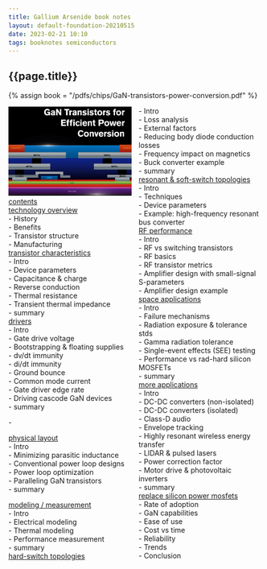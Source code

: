 ```yaml
---
title: Gallium Arsenide book notes
layout: default-foundation-20210515
date: 2023-02-21 10:10
tags: booknotes semiconductors
---
```


<h2>{{page.title}}</h2>

{% assign book = "/pdfs/chips/GaN-transistors-power-conversion.pdf" %}

<div style="columns: 2;">

<div class="card">
	<div class="card-image">
		<a href="{{book}}">
			<img src="/px/chips/gallium-arsenide-book-cover.png"/></a> 
	</div>
</div>

<div class="card">
	<div class="card-divider">
		<a href="{{book}}#page=9">contents</a></div>
</div>

<div class="card">
	<div class="card-divider">
		<a href="{{book}}#page=19">technology overview</a></div>
	<div class="card-section">
		- History<br>
		- Benefits<br>
		- Transistor structure<br>
		- Manufacturing<br>
	</div>
</div>

<div class="card">
	<div class="card-divider">
		<a href="{{book}}#page=37">transistor characteristics</a></div>
	<div class="card-section">
		- Intro<br>
		- Device parameters<br>
		- Capacitance & charge<br>
		- Reverse conduction<br>
		- Thermal resistance<br>
		- Transient thermal impedance<br>
		- summary<br>
	</div>
</div>

<div class="card">
	<div class="card-divider">
		<a href="{{book}}#page=57">drivers</a></div>
	<div class="card-section">
		- Intro<br>
		- Gate drive voltage<br>
		- Bootstrapping & floating supplies<br>
		- dv/dt immunity<br>
		- di/dt immunity<br>
		- Ground bounce<br>
		- Common mode current<br>
		- Gate driver edge rate<br>
		- Driving cascode GaN devices<br>
		- summary<br>
	</div>
</div>

-<div class="card">
	<div class="card-divider">
		<a href="{{book}}#page=73">physical layout</a></div>
	<div class="card-section">
		- Intro<br>
		- Minimizing parasitic inductance<br>
		- Conventional power loop designs<br>
		- Power loop optimization<br>
		- Paralleling GaN transistors<br>
		- summary<br>
	</div>
</div>

<div class="card">
	<div class="card-divider">
		<a href="{{book}}#page=88">modeling / measurement</a></div>
	<div class="card-section">
		- Intro<br>
		- Electrical modeling<br>
		- Thermal modeling<br>
		- Performance measurement<br>
		- summary<br>
	</div>
</div>

<div class="card">
	<div class="card-divider">
		<a href="{{book}}#page=107">hard-switch topologies</a></div>
	<div class="card-section">
		- Intro<br>
		- Loss analysis<br>
		- External factors<br>
		- Reducing body diode conduction losses<br>
		- Frequency impact on magnetics<br>
		- Buck converter example<br>
		- summary<br>
	</div>
</div>

<div class="card">
	<div class="card-divider">
		<a href="{{book}}#page=146">resonant & soft-switch topologies</a></div>
	<div class="card-section">
		- Intro<br>
		- Techniques<br>
		- Device parameters<br>
		- Example: high-frequency resonant bus converter<br>
	</div>
</div>

<div class="card">
	<div class="card-divider">
		<a href="{{book}}#page=168">RF performance</a></div>
	<div class="card-section">
		- Intro<br>
		- RF vs switching transistors<br>
		- RF basics<br>
		- RF transistor metrics<br>
		- Amplifier design with small-signal S-parameters<br>
		- Amplifier design example<br>
	</div>
</div>

<div class="card">
	<div class="card-divider">
		<a href="{{book}}#page=190">space applications</a></div>
	<div class="card-section">
		- Intro<br>
		- Failure mechanisms<br>
		- Radiation exposure & tolerance stds<br>
		- Gamma radiation tolerance<br>
		- Single-event effects (SEE) testing<br>
		- Performance vs rad-hard silicon MOSFETs<br>
		- summary
	</div>
</div>

<div class="card">
	<div class="card-divider">
		<a href="{{book}}#page=197">more applications</a></div>
	<div class="card-section">
		- Intro<br>
		- DC-DC converters (non-isolated)<br>
		- DC-DC converters (isolated)<br>
		- Class-D audio<br>
		- Envelope tracking<br>
		- Highly resonant wireless energy transfer<br>
		- LIDAR & pulsed lasers<br>
		- Power correction factor<br>
		- Motor drive & photovoltaic inverters<br>
		- summary<br>
	</div>
</div>

<div class="card">
	<div class="card-divider">
		<a href="{{book}}#page=250">replace silicon power mosfets</a></div>
	<div class="card-section">
		- Rate of adoption<br>
		- GaN capabilities<br>
		- Ease of use<br>
		- Cost vs time<br>
		- Reliability<br>
		- Trends<br>
		- Conclusion<br>
	</div>
</div>

</div>